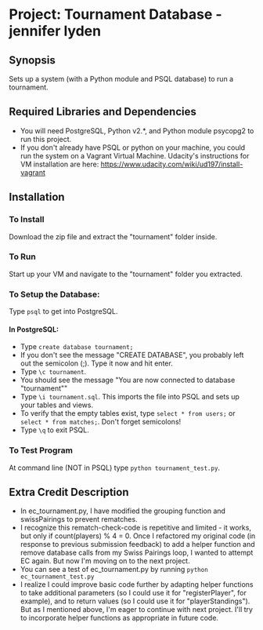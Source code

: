 # Project: Tournament Database  - jennifer lyden

## Synopsis
Sets up a system (with a Python module and PSQL database) to run a tournament.

## Required Libraries and Dependencies
* You will need PostgreSQL, Python v2.*, and Python module psycopg2 to run this project.
* If you don't already have PSQL or python on your machine, you could run the system on a Vagrant Virtual Machine. Udacity's instructions for VM installation are here: https://www.udacity.com/wiki/ud197/install-vagrant

## Installation

### To Install
Download the zip file and extract the "tournament" folder inside.

### To Run
Start up your VM and navigate to the "tournament" folder you extracted.

### To Setup the Database:
Type `psql` to get into PostgreSQL.

#### In PostgreSQL:
* Type `create database tournament;`
* If you don't see the message "CREATE DATABASE", you probably left out the semicolon (;). Type it now and hit enter.
* Type `\c tournament`.
* You should see the message "You are now connected to database "tournament""
* Type `\i tournament.sql`. This imports the file into PSQL and sets up your tables and views.
* To verify that the empty tables exist, type `select * from users;` or `select * from matches;`. Don't forget semicolons!
* Type `\q` to exit PSQL.

### To Test Program
At command line (NOT in PSQL) type `python tournament_test.py`.

## Extra Credit Description
- In ec_tournament.py, I have modified the grouping function and swissPairings to prevent rematches. 
- I recognize this rematch-check-code is repetitive and limited - it works, but only if count(players) % 4 = 0. Once I refactored my original code (in response to previous submission feedback) to add a helper function and remove database calls from my Swiss Pairings loop, I wanted to attempt EC again. But now I'm moving on to the next project.
- You can see a test of ec_tournament.py by running `python ec_tournament_test.py`
- I realize I could improve basic code further by adapting helper functions to take additional parameters (so I could use it for "registerPlayer", for example), and to return values (so I could use it for "playerStandings"). But as I mentioned above, I'm eager to continue with next project. I'll try to incorporate helper functions as appropriate in future code.